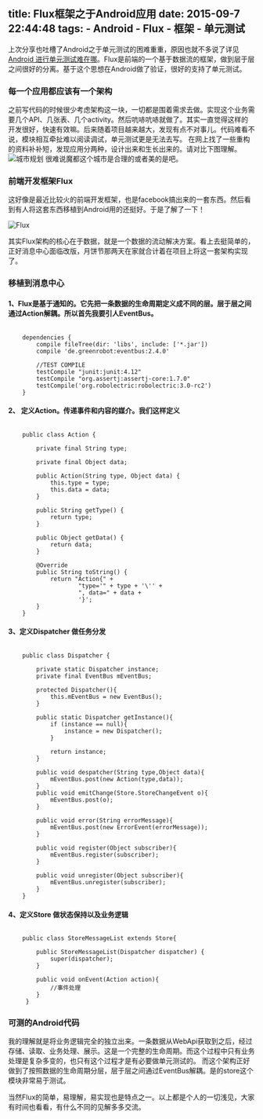 title: Flux框架之于Android应用
date: 2015-09-7 22:44:48
tags: 
	- Android
	- Flux
	- 框架
	- 单元测试
---

上次分享也吐槽了Android之于单元测试的困难重重，原因也就不多说了详见[Android 进行单元测试难在哪](http://blog.csdn.net/column/details/whyunittesthard.html)。Flux是前端的一个基于数据流的框架，做到层于层之间很好的分离。基于这个思想在Android做了验证，很好的支持了单元测试。

<!--more-->

### 每一个应用都应该有一个架构
之前写代码的时候很少考虑架构这一块，一切都是围着需求去做。实现这个业务需要几个API、几张表、几个activity。然后吭哧吭哧就做了。其实一直觉得这样的开发很好，快速有效嘛。后来随着项目越来越大，发现有点不对事儿。代码难看不说，模块相互牵扯难以阅读调试，单元测试更是无法去写。
在网上找了一些重构的资料补补短，发现应用分两种，设计出来和生长出来的。请对比下图理解。
![城市规划](http://ww4.sinaimg.cn/mw690/75a33d61gw1evxps7qv0nj20hs054wg9.jpg)
很难说魔都这个城市是合理的或者美的是吧。

### 前端开发框架Flux
这好像是最近比较火的前端开发框架，也是facebook搞出来的一套东西。然后看到有人将这套东西移植到Android用的还挺好。于是了解了一下！

![Flux](http://static.oschina.net/uploads/space/2015/0417/094037_Jc87_1035386.png)

其实Flux架构的核心在于数据，就是一个数据的流动解决方案。看上去挺简单的，正好消息中心面临改版，月饼节那两天在家就合计着在项目上将这一套架构实现了。

### 移植到消息中心

#### 1、Flux是基于通知的。它先把一条数据的生命周期定义成不同的层。层于层之间通过Action解耦。所以首先我要引人EventBus。  

```

	dependencies {
	    compile fileTree(dir: 'libs', include: ['*.jar'])
	    compile 'de.greenrobot:eventbus:2.4.0'

	    //TEST COMPILE
	    testCompile "junit:junit:4.12"
	    testCompile "org.assertj:assertj-core:1.7.0"
	    testCompile('org.robolectric:robolectric:3.0-rc2')
	}
```

#### 2、 定义Action。传递事件和内容的媒介。我们这样定义

```

	public class Action {

	    private final String type;

	    private final Object data;

	    public Action(String type, Object data) {
	        this.type = type;
	        this.data = data;
	    }

	    public String getType() {
	        return type;
	    }

	    public Object getData() {
	        return data;
	    }

	    @Override
	    public String toString() {
	        return "Action{" +
	                "type='" + type + '\'' +
	                ", data=" + data +
	                '}';
	    }
	}
```

#### 3、定义Dispatcher 做任务分发

```

	public class Dispatcher {

	    private static Dispatcher instance;
	    private final EventBus mEventBus;

	    protected Dispatcher(){
	        this.mEventBus = new EventBus();
	    }

	    public static Dispatcher getInstance(){
	        if (instance == null){
	            instance = new Dispatcher();
	        }

	        return instance;
	    }

	    public void despatcher(String type,Object data){
	        mEventBus.post(new Action(type,data));
	    }
	    public void emitChange(Store.StoreChangeEvent o){
	        mEventBus.post(o);
	    }

	    public void error(String errorMessage){
	        mEventBus.post(new ErrorEvent(errorMessage));
	    }

	    public void register(Object subscriber){
	        mEventBus.register(subscriber);
	    }

	    public void unregister(Object subscriber){
	        mEventBus.unregister(subscriber);
	    }
	}
```

#### 4、定义Store 做状态保持以及业务逻辑

```

	public class StoreMessageList extends Store{

	    public StoreMessageList(Dispatcher dispatcher) {
	        super(dispatcher);
	    }

	    public void onEvent(Action action){
	    	//事件处理
	    }
	 }   
```

### 可测的Android代码
我的理解就是将业务逻辑完全的独立出来。一条数据从WebApi获取到之后，经过存储、读取、业务处理、展示。这是一个完整的生命周期。而这个过程中只有业务处理是复杂多变的，也只有这个过程才是有必要做单元测试的。 而这个架构正好做到了按照数据的生命周期分层，层于层之间通过EventBus解耦。是的store这个模块非常易于测试。

当然Flux的简单，易理解，易实现也是特点之一。以上都是个人的一切浅见，大家有时间也看看，有什么不同的见解多多交流。

